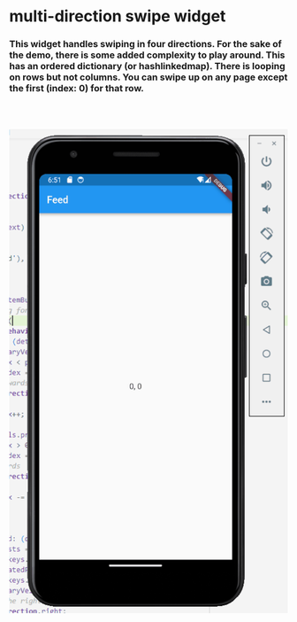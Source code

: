 # multi-direction swipe widget

### This widget handles swiping in four directions. For the sake of the demo, there is some added complexity to play around. This has an ordered dictionary (or hashlinkedmap). There is looping on rows but not columns. You can swipe up on any page except the first (index: 0) for that row.
<br></br>

![Alt Text](multi-direction.gif)

